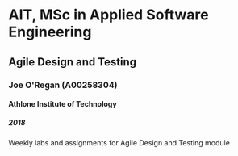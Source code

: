 # AIT, MSc in Applied Software Engineering
## Agile Design and Testing
### Joe O'Regan (A00258304)
#### Athlone Institute of Technology
##### 2018

Weekly labs and assignments for Agile Design and Testing module